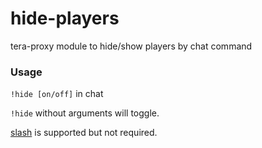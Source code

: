 # hide-players
tera-proxy module to hide/show players by chat command

### Usage
`!hide [on/off]` in chat

`!hide` without arguments will toggle.

[slash](https://github.com/baldera-mods/slash) is supported but not required.

